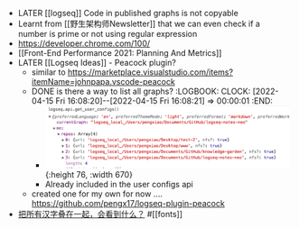 - LATER [[logseq]] Code in published graphs is not copyable
- Learnt from [[野生架构师Newsletter]] that we can even check if a number is prime or not using regular expression
- https://developer.chrome.com/100/
- [[Front-End Performance 2021: Planning And Metrics]]
- LATER [[Logseq Ideas]] - Peacock plugin?
	- similar to https://marketplace.visualstudio.com/items?itemName=johnpapa.vscode-peacock
	- DONE is there a way to list all graphs?
	  :LOGBOOK:
	  CLOCK: [2022-04-15 Fri 16:08:20]--[2022-04-15 Fri 16:08:21] =>  00:00:01
	  :END:
		- ![image.png](../assets/image_1650010076639_0.png){:height 76, :width 670}
		- Already included in the user configs api
	- created one for my own for now .... https://github.com/pengx17/logseq-plugin-peacock
- [把所有汉字叠在一起，会看到什么？](https://www.bilibili.com/video/BV16A411H7Cj/?spm_id_from=333.788) #[[fonts]]